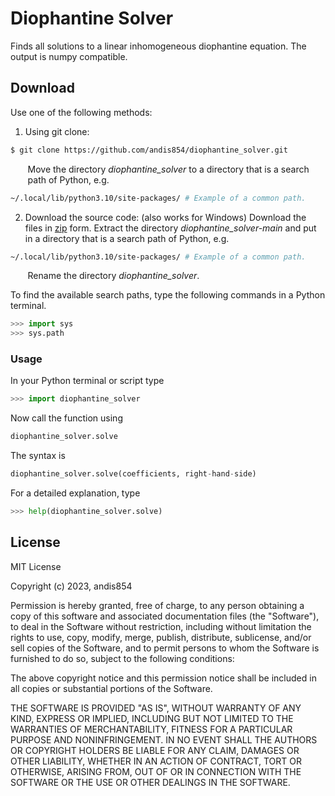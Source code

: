 # Diophantine Solver 
Finds all solutions to a linear inhomogeneous diophantine equation. The output is numpy compatible.

##  Download
Use one of the following methods: 
1. Using git clone:
```bash
$ git clone https://github.com/andis854/diophantine_solver.git
```
&nbsp;&nbsp;&nbsp;&nbsp;&nbsp;&nbsp; Move the directory _diophantine_solver_  to a directory that is a search\
&nbsp;&nbsp;&nbsp;&nbsp;&nbsp;&nbsp; path of Python, e.g.
```bash
~/.local/lib/python3.10/site-packages/ # Example of a common path.
```
2. Download the source code: (also works for Windows) 
Download the files in [zip](https://github.com/andis854/diophantine_solver/archive/refs/heads/main.zip) form. Extract the directory _diophantine_solver-main_ and put in a directory that is a search path of Python, e.g.
```bash
~/.local/lib/python3.10/site-packages/ # Example of a common path.
```
&nbsp;&nbsp;&nbsp;&nbsp;&nbsp;&nbsp; Rename the directory _diophantine_solver_.

To find the available search paths, type the following commands in a Python terminal.
```Python
>>> import sys
>>> sys.path
```

### Usage

In your Python terminal or script type
```Python
>>> import diophantine_solver
```
Now call the function using
```Python
diophantine_solver.solve
```
The syntax is 
```Python
diophantine_solver.solve(coefficients, right-hand-side)
```
For a detailed explanation, type
```Python
>>> help(diophantine_solver.solve)
```


License
----

MIT License

Copyright (c) 2023, andis854

Permission is hereby granted, free of charge, to any person obtaining a copy
of this software and associated documentation files (the "Software"), to deal
in the Software without restriction, including without limitation the rights
to use, copy, modify, merge, publish, distribute, sublicense, and/or sell
copies of the Software, and to permit persons to whom the Software is
furnished to do so, subject to the following conditions:

The above copyright notice and this permission notice shall be included in all
copies or substantial portions of the Software.

THE SOFTWARE IS PROVIDED "AS IS", WITHOUT WARRANTY OF ANY KIND, EXPRESS OR
IMPLIED, INCLUDING BUT NOT LIMITED TO THE WARRANTIES OF MERCHANTABILITY,
FITNESS FOR A PARTICULAR PURPOSE AND NONINFRINGEMENT. IN NO EVENT SHALL THE
AUTHORS OR COPYRIGHT HOLDERS BE LIABLE FOR ANY CLAIM, DAMAGES OR OTHER
LIABILITY, WHETHER IN AN ACTION OF CONTRACT, TORT OR OTHERWISE, ARISING FROM,
OUT OF OR IN CONNECTION WITH THE SOFTWARE OR THE USE OR OTHER DEALINGS IN THE
SOFTWARE.
